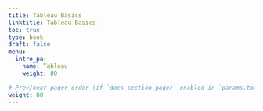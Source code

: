 ```yaml
---
title: Tableau Basics
linktitle: Tableau Basics
toc: true
type: book
draft: false
menu:
  intro_pa:
    name: Tableau
    weight: 80

# Prev/next pager order (if `docs_section_pager` enabled in `params.toml`)
weight: 80
---
```



